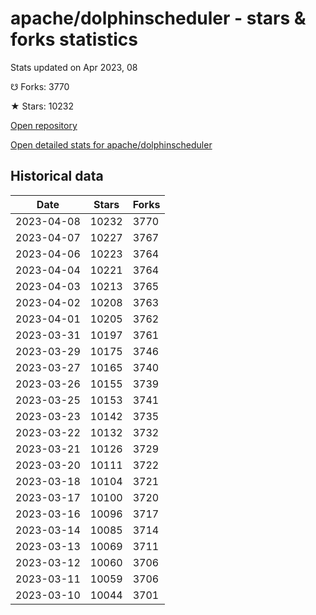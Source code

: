 # apache/dolphinscheduler - stars & forks statistics

Stats updated on Apr 2023, 08

☋ Forks: 3770

★ Stars: 10232

[Open repository](https://github.com/apache/dolphinscheduler)

[Open detailed stats for apache/dolphinscheduler](https://reviewgithub.com/rep/apache/dolphinscheduler)

## Historical data
| Date | Stars | Forks |
|------|-------|-------|
| 2023-04-08 | 10232 | 3770 | 
| 2023-04-07 | 10227 | 3767 | 
| 2023-04-06 | 10223 | 3764 | 
| 2023-04-04 | 10221 | 3764 | 
| 2023-04-03 | 10213 | 3765 | 
| 2023-04-02 | 10208 | 3763 | 
| 2023-04-01 | 10205 | 3762 | 
| 2023-03-31 | 10197 | 3761 | 
| 2023-03-29 | 10175 | 3746 | 
| 2023-03-27 | 10165 | 3740 | 
| 2023-03-26 | 10155 | 3739 | 
| 2023-03-25 | 10153 | 3741 | 
| 2023-03-23 | 10142 | 3735 | 
| 2023-03-22 | 10132 | 3732 | 
| 2023-03-21 | 10126 | 3729 | 
| 2023-03-20 | 10111 | 3722 | 
| 2023-03-18 | 10104 | 3721 | 
| 2023-03-17 | 10100 | 3720 | 
| 2023-03-16 | 10096 | 3717 | 
| 2023-03-14 | 10085 | 3714 | 
| 2023-03-13 | 10069 | 3711 | 
| 2023-03-12 | 10060 | 3706 | 
| 2023-03-11 | 10059 | 3706 | 
| 2023-03-10 | 10044 | 3701 | 

